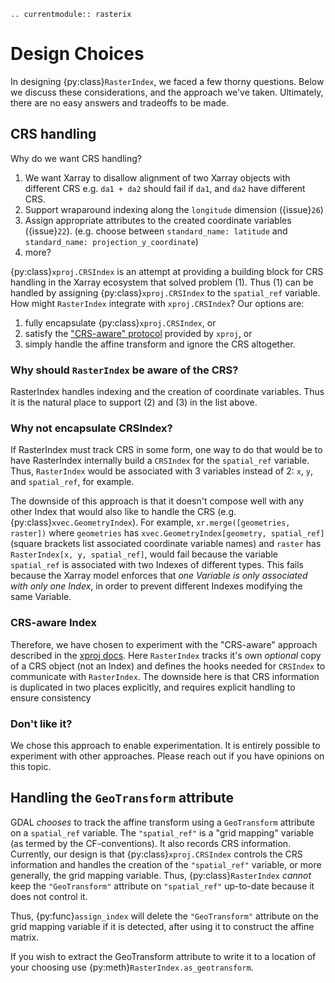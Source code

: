 ```{eval-rst}
.. currentmodule:: rasterix
```

# Design Choices

In designing {py:class}`RasterIndex`, we faced a few thorny questions. Below we discuss these considerations, and the approach we've taken.
Ultimately, there are no easy answers and tradeoffs to be made.

## CRS handling

Why do we want CRS handling?

1. We want Xarray to disallow alignment of two Xarray objects with different CRS e.g. `da1 + da2` should fail if `da1`, and `da2` have different CRS.
1. Support wraparound indexing along the `longitude` dimension ({issue}`26`)
1. Assign appropriate attributes to the created coordinate variables ({issue}`22`). (e.g. choose between `standard_name: latitude` and `standard_name: projection_y_coordinate`)
1. more?

{py:class}`xproj.CRSIndex` is an attempt at providing a building block for CRS handling in the Xarray ecosystem that solved problem (1).
Thus (1) can be handled by assigning {py:class}`xproj.CRSIndex` to the `spatial_ref` variable.
How might `RasterIndex` integrate with `xproj.CRSIndex`? Our options are:

1. fully encapsulate {py:class}`xproj.CRSIndex`, or
1. satisfy the ["CRS-aware" protocol](https://xproj.readthedocs.io/en/latest/integration.html) provided by `xproj`, or
1. simply handle the affine transform and ignore the CRS altogether.

### Why should `RasterIndex` be aware of the CRS?

RasterIndex handles indexing and the creation of coordinate variables. Thus it is the natural place to support (2) and (3) in the list above.

### Why not encapsulate CRSIndex?

If RasterIndex must track CRS in some form, one way to do that would be to have RasterIndex internally build a `CRSIndex` for the `spatial_ref` variable.
Thus, `RasterIndex` would be associated with 3 variables instead of 2: `x`, `y`, and `spatial_ref`, for example.

The downside of this approach is that it doesn't compose well with any other Index that would also like to handle the CRS (e.g. {py:class}`xvec.GeometryIndex`).
For example, `xr.merge([geometries, raster])` where `geometries` has `xvec.GeometryIndex[geometry, spatial_ref]` (square brackets list associated coordinate variable names) and `raster` has `RasterIndex[x, y, spatial_ref]`, would fail because the variable `spatial_ref` is associated with two Indexes of different types.
This fails because the Xarray model enforces that _one Variable is only associated with only one Index_, in order to prevent different Indexes modifying the same Variable.

### CRS-aware Index

Therefore, we have chosen to experiment with the "CRS-aware" approach described in the [xproj docs](https://xproj.readthedocs.io/en/latest/integration.html).
Here `RasterIndex` tracks it's own _optional_ copy of a CRS object (not an Index) and defines the hooks needed for `CRSIndex` to communicate with `RasterIndex`.
The downside here is that CRS information is duplicated in two places explicitly, and requires explicit handling to ensure consistency

### Don't like it?

We chose this approach to enable experimentation. It is entirely possible to experiment with other approaches. Please reach out if you have opinions on this topic.

## Handling the `GeoTransform` attribute

GDAL _chooses_ to track the affine transform using a `GeoTransform` attribute on a `spatial_ref` variable. The `"spatial_ref"` is a
"grid mapping" variable (as termed by the CF-conventions). It also records CRS information. Currently, our design is that
{py:class}`xproj.CRSIndex` controls the CRS information and handles the creation of the `"spatial_ref"` variable, or more generally,
the grid mapping variable. Thus, {py:class}`RasterIndex` _cannot_ keep the `"GeoTransform"` attribute on `"spatial_ref"` up-to-date
because it does not control it.

Thus, {py:func}`assign_index` will delete the `"GeoTransform"` attribute on the grid mapping variable if it is detected, after using it
to construct the affine matrix.

If you wish to extract the GeoTransform attribute to write it to a location of your choosing use {py:meth}`RasterIndex.as_geotransform`.
